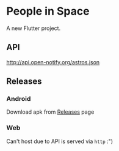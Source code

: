 # People in Space

A new Flutter project.

## API

http://api.open-notify.org/astros.json

## Releases

### Android

Download apk from [Releases](https://github.com/iqfareez/people_in_space/releases) page

### Web

Can't host due to API is served via `http` :")

<!-- https://www.howmanypeopleareinspacerightnow.com/peopleinspace.json -->
